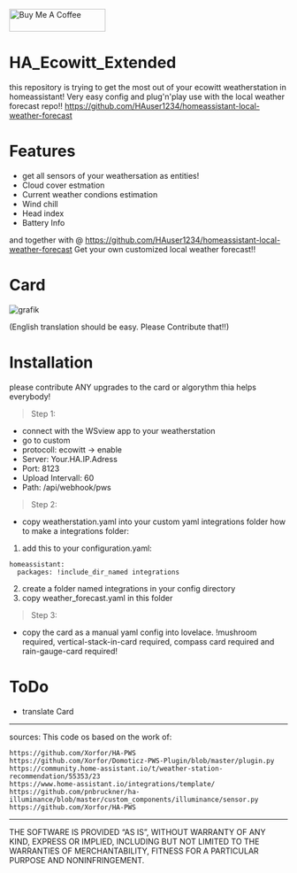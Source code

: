<a href="https://www.buymeacoffee.com/hauser1234" target="_blank"><img src="https://cdn.buymeacoffee.com/buttons/default-orange.png" alt="Buy Me A Coffee" height="41" width="174"></a>


# HA_Ecowitt_Extended
this repository is trying to get the most out of your ecowitt weatherstation in homeassistant!
Very easy config and plug'n'play use with the local weather forecast repo!! https://github.com/HAuser1234/homeassistant-local-weather-forecast

# Features
- get all sensors of your weathersation as entities!
- Cloud cover estmation
- Current weather condions estimation
- Wind chill
- Head index
- Battery Info

and together with @ https://github.com/HAuser1234/homeassistant-local-weather-forecast
Get your own customized local weather forecast!!

# Card
![grafik](https://github.com/HAuser1234/HA_Ecowitt_Extended/assets/122117318/f04d1d63-8d75-4924-a3c5-25994ed332a4)

(English translation should be easy. Please Contribute that!!)

# Installation
please contribute ANY upgrades to the card or algorythm thia helps everybody!

> Step 1:
* connect with the WSview app to your weatherstation
* go to custom
* protocoll: ecowitt -> enable
* Server: Your.HA.IP.Adress
* Port: 8123
* Upload Intervall: 60
* Path: /api/webhook/pws

> Step 2:
* copy weatherstation.yaml into your custom yaml integrations folder
how to make a integrations folder:
1. add this to your configuration.yaml:

```
homeassistant:
  packages: !include_dir_named integrations
```
2. create a folder named integrations in your config directory
3. copy weather_forecast.yaml in this folder

> Step 3:
* copy the card as a manual yaml config into lovelace. !mushroom required, vertical-stack-in-card required, compass card required and rain-gauge-card required!

# ToDo
- translate Card


--------------------
sources:
This code os based on the work of:
```
https://github.com/Xorfor/HA-PWS
https://github.com/Xorfor/Domoticz-PWS-Plugin/blob/master/plugin.py
https://community.home-assistant.io/t/weather-station-recommendation/55353/23
https://www.home-assistant.io/integrations/template/
https://github.com/pnbruckner/ha-illuminance/blob/master/custom_components/illuminance/sensor.py
https://github.com/Xorfor/HA-PWS
```
--------------------
THE SOFTWARE IS PROVIDED “AS IS”, WITHOUT WARRANTY OF ANY KIND, EXPRESS OR IMPLIED, INCLUDING BUT NOT LIMITED TO THE WARRANTIES OF MERCHANTABILITY, FITNESS FOR A PARTICULAR PURPOSE AND NONINFRINGEMENT.


